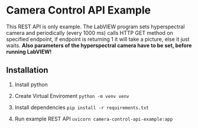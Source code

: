 # Camera Control API Example
This REST API is only example.
The LabVIEW program sets hyperspectral camera and periodically (every 1000 ms) calls HTTP GET method on specified endpoint, if endpoint is returning 1 it will take a picture, else it just waits.
**Also parameters of the hyperspectral camera have to be set, before running LabVIEW!**

## Installation
1. Install python

2. Create Virtual Enviroment
`python -m venv venv`

3. Install dependencies
`pip install -r requirements.txt`

4. Run example REST API
`uvicorn camera-control-api-example:app`
